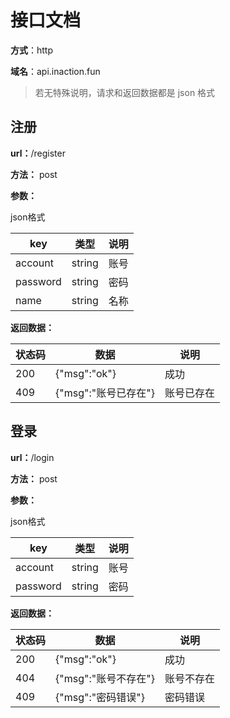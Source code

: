 # 接口文档

**方式**：http

**域名**：api.inaction.fun

> 若无特殊说明，请求和返回数据都是 json 格式

## 注册

**url：**/register

**方法：** post

**参数：**

json格式

| key      | 类型   | 说明 |
| -------- | ------ | ---- |
| account  | string | 账号 |
| password | string | 密码 |
| name     | string | 名称 |

**返回数据：**

| 状态码 | 数据                 | 说明       |
| ------ | -------------------- | ---------- |
| 200    | {"msg":"ok"}         | 成功       |
| 409    | {"msg":"账号已存在"} | 账号已存在 |

## 登录

**url：**/login

**方法：** post

**参数：**

json格式

| key      | 类型   | 说明 |
| -------- | ------ | ---- |
| account  | string | 账号 |
| password | string | 密码 |

**返回数据：**

| 状态码 | 数据                 | 说明       |
| ------ | -------------------- | ---------- |
| 200    | {"msg":"ok"}         | 成功       |
| 404    | {"msg":"账号不存在"} | 账号不存在 |
| 409    | {"msg":"密码错误"}   | 密码错误   |

